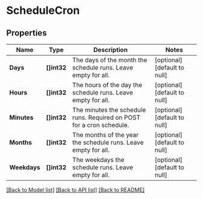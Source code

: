 # ScheduleCron

## Properties
Name | Type | Description | Notes
------------ | ------------- | ------------- | -------------
**Days** | **[]int32** | The days of the month the schedule runs. Leave empty for all. | [optional] [default to null]
**Hours** | **[]int32** | The hours of the day the schedule runs. Leave empty for all. | [optional] [default to null]
**Minutes** | **[]int32** | The minutes the schedule runs. Required on POST for a cron schedule. | [optional] [default to null]
**Months** | **[]int32** | The months of the year the schedule runs. Leave empty for all. | [optional] [default to null]
**Weekdays** | **[]int32** | The weekdays the schedule runs. Leave empty for all. | [optional] [default to null]

[[Back to Model list]](../README.md#documentation-for-models) [[Back to API list]](../README.md#documentation-for-api-endpoints) [[Back to README]](../README.md)


